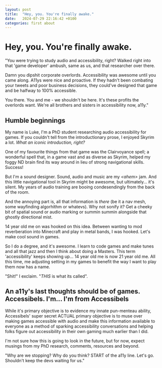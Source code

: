 ```yaml
---
layout: post
title:  "Hey, you. You're finally awake."
date:   2024-07-29 22:16:42 +0100
categories: first about
---
```

# Hey, you. You're finally awake.

"You were trying to study audio and accessibility, right? Walked right into that 'game developer' ambush, same as us, and that researcher over there. 

Damn you dipshit corporate overlords. Accessibility was awesome until you came along. A11ys were nice and proactive. If they hadn't been combating your tweets and poor business decisions, they could've designed that game and be halfway to 100% accessible. 

You there. You and me - we shouldn't be here. It's these profits the overlords want. We're all brothers and sisters in accessibility now, a11y."

## Humble beginnings

My name is Luke, I'm a PhD student researching audio accessibility for games. If you couldn't tell from the introductionary prose, I enjoyed Skyrim a lot. *What an iconic introduction, right?*

One of my favourite things from that game was the Clairvoyance spell; a wonderful spell that, in a game vast and as diverse as Skyrim, helped my foggy ND brain find its way around in lieu of strong navigational skills. Success!

But I'm a sound designer. Sound, audio and music are my *\<ahem>* jam. And this little navigational tool in Skyrim might be awesome, but ultimately... it's silent. My years of audio training are booing condesendingly from the back of the room.

And the annoying part is, all that information is *there* (be it a nav mesh, some wayfinding algorhithm or whatevs). Why not sonify it? Get a cheeky bit of spatial sound or audio marking or summin summin alongside that ghostly directional mist.

14 year old me on was hooked on this idea. Between wanting to mod reverberation into Minecraft and play in metal bands, I was hooked. Let's make cool sound in games. 

So I do a degree, and it's awesome. I learn to code games and make tunes and all that jazz and then I think about doing a Masters. This term 'accessibility' keeps showing up... 14 year old me is now 21 year old me. All this time, me adjusting setting in my games to benefit the way I want to play them now has a name. 

"Shit!" I exclaim. "*THIS* is what its called".

## An a11y's last thoughts should be of games. Accessibels. I'm... I'm from Accessibels

While it's primary objective is to evidence my innate pun-menteau ability, Accessibels' super secret ACTUAL primary objective is to muse over making games accessible with audio and make this information available to everyone as a method of sparking accessibility conversations and helping folks figure out accessibility in their own gaming much earlier than I did. 

I'm not sure how this is going to look in the future, but for now, expect musings from my PhD research, comments, resources and beyond.

"Why are we stopping? Why do you think? START of the a11y line. Let's go. Shouldn't keep the devs waiting for us."